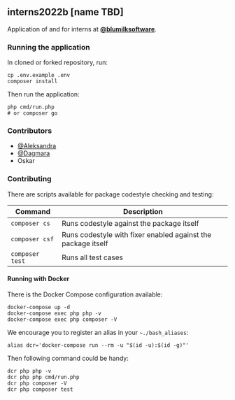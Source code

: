 ## interns2022b [name TBD]
Application of and for interns at **[@blumilksoftware](https://github.com/blumilksoftware)**.

### Running the application
In cloned or forked repository, run:
```shell
cp .env.example .env
composer install
```

Then run the application:
```shell
php cmd/run.php
# or composer go
```

### Contributors
* [@Aleksandra](https://github.com/AleksandraKozubal)
* [@Dagmara](https://github.com/dagmaraskulimowska)
* Oskar

### Contributing
There are scripts available for package codestyle checking and testing:

| Command         | Description                                                  |
|-----------------|--------------------------------------------------------------|
| `composer cs`   | Runs codestyle against the package itself                    | 
| `composer csf`  | Runs codestyle with fixer enabled against the package itself | 
| `composer test` | Runs all test cases                                          | 

#### Running with Docker
There is the Docker Compose configuration available:
```shell
docker-compose up -d
docker-compose exec php php -v
docker-compose exec php composer -V
```

We encourage you to register an alias in your `~./bash_aliases`:
```
alias dcr='docker-compose run --rm -u "$(id -u):$(id -g)"'
```
Then following command could be handy:
```shell
dcr php php -v
dcr php php cmd/run.php
dcr php composer -V
dcr php composer test
```
